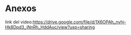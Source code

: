 # Anexos

link del video:https://drive.google.com/file/d/1X6OPAh_nyhj-Hk8Dpd3_jNnRh_HddAuc/view?usp=sharing